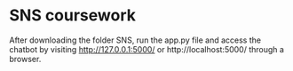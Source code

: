 # SNS coursework
After downloading the folder SNS, run the app.py file and access the chatbot by visiting http://127.0.0.1:5000/ or http://localhost:5000/ through a browser.

